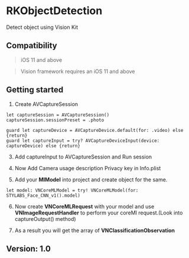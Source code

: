 # RKObjectDetection
Detect object using Vision Kit

## Compatibility

> iOS 11 and above

> Vision framework requires an iOS 11 and above

##  Getting started


1. Create AVCaptureSession
```
let captureSession = AVCaptureSession()
captureSession.sessionPreset = .photo

guard let captureDevice = AVCaptureDevice.default(for: .video) else {return}
guard let captureInput = try? AVCaptureDeviceInput(device: captureDevice) else {return}
```

3. Add captureInput to AVCaptureSession and Run session

4. Now Add Camera usage description Privacy key in Info.plist


5. Add your **MlModel** into project and create object for the same.
```
let model: VNCoreMLModel = try! VNCoreMLModel(for: STYLABS_Face_CNN_v1().model)
```

6. Now create **VNCoreMLRequest** with your model and use **VNImageRequestHandler** to perform your coreMl request.(Look into captureOutput() method)


7. As a result you will get the array of **VNClassificationObservation**




## Version: 1.0


